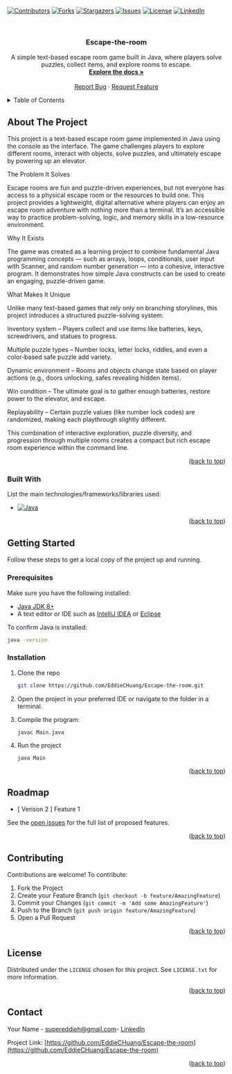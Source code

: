 
<!-- Improved compatibility of back to top link -->
<a id="readme-top"></a>

<!-- PROJECT SHIELDS -->
[![Contributors][contributors-shield]][contributors-url]
[![Forks][forks-shield]][forks-url]
[![Stargazers][stars-shield]][stars-url]
[![Issues][issues-shield]][issues-url]
[![License][license-shield]][license-url]
[![LinkedIn][linkedin-shield]][linkedin-url]



<!-- PROJECT LOGO -->
<br />
<div align="center">
  <a href="https://github.com/EddieCHuang/Escape-the-room">
  </a>

<h3 align="center">Escape-the-room</h3>

  <p align="center">
    A simple text-based escape room game built in Java, where players solve puzzles, collect items, and explore rooms to escape.
    <br />
    <a href="https://github.com/EddieCHuang/Escape-the-room/tree/Version-1"><strong>Explore the docs »</strong></a>
    <br />
    <br />
    <a href="https://github.com/EddieCHuang/Escape-the-room/issues">Report Bug</a>
    &middot;
    <a href="https://github.com/EddieCHuang/Escape-the-room/issues/new?labels=enhancement&template=feature-request---.md">Request Feature</a>
  </p>
</div>



<!-- TABLE OF CONTENTS -->
<details>
  <summary>Table of Contents</summary>
  <ol>
    <li>
      <a href="#about-the-project">About The Project</a>
      <ul>
        <li><a href="#built-with">Built With</a></li>
      </ul>
    </li>
    <li>
      <a href="#getting-started">Getting Started</a>
      <ul>
        <li><a href="#prerequisites">Prerequisites</a></li>
        <li><a href="#installation">Installation</a></li>
      </ul>
    </li>
    <li><a href="#roadmap">Roadmap</a></li>
    <li><a href="#contributing">Contributing</a></li>
    <li><a href="#license">License</a></li>
    <li><a href="#contact">Contact</a></li>
  </ol>
</details>



<!-- ABOUT THE PROJECT -->
## About The Project

This project is a text-based escape room game implemented in Java using the console as the interface. The game challenges players to explore different rooms, interact with objects, solve puzzles, and ultimately escape by powering up an elevator.

The Problem It Solves

Escape rooms are fun and puzzle-driven experiences, but not everyone has access to a physical escape room or the resources to build one. This project provides a lightweight, digital alternative where players can enjoy an escape room adventure with nothing more than a terminal. It’s an accessible way to practice problem-solving, logic, and memory skills in a low-resource environment.

Why It Exists

The game was created as a learning project to combine fundamental Java programming concepts — such as arrays, loops, conditionals, user input with Scanner, and random number generation — into a cohesive, interactive program. It demonstrates how simple Java constructs can be used to create an engaging, puzzle-driven game.

What Makes It Unique

Unlike many text-based games that rely only on branching storylines, this project introduces a structured puzzle-solving system:

Inventory system – Players collect and use items like batteries, keys, screwdrivers, and statues to progress.

Multiple puzzle types – Number locks, letter locks, riddles, and even a color-based safe puzzle add variety.

Dynamic environment – Rooms and objects change state based on player actions (e.g., doors unlocking, safes revealing hidden items).

Win condition – The ultimate goal is to gather enough batteries, restore power to the elevator, and escape.

Replayability – Certain puzzle values (like number lock codes) are randomized, making each playthrough slightly different.

This combination of interactive exploration, puzzle diversity, and progression through multiple rooms creates a compact but rich escape room experience within the command line.

<p align="right">(<a href="#readme-top">back to top</a>)</p>



### Built With

List the main technologies/frameworks/libraries used:

* [![Java][Java-shield]][Java-url]


<p align="right">(<a href="#readme-top">back to top</a>)</p>



<!-- GETTING STARTED -->
## Getting Started

Follow these steps to get a local copy of the project up and running.

### Prerequisites

Make sure you have the following installed:

* [Java JDK 8+](https://www.oracle.com/java/technologies/downloads/)  
* A text editor or IDE such as [IntelliJ IDEA](https://www.jetbrains.com/idea/) or [Eclipse](https://www.eclipse.org/)

To confirm Java is installed:
```sh
java -version
```

### Installation

1. Clone the repo

   ```sh
   git clone https://github.com/EddieCHuang/Escape-the-room.git
   ```
2. Open the project in your preferred IDE or navigate to the folder in a terminal.
3. Compile the program:

   ```
   javac Main.java
   ```
4. Run the project

   ```
   java Main
   ```

<p align="right">(<a href="#readme-top">back to top</a>)</p>


## Roadmap

* [ Verison 2 ] Feature 1


See the [open issues](https://github.com/EddieCHuang/Escape-the-room/issues) for the full list of proposed features.

<p align="right">(<a href="#readme-top">back to top</a>)</p>

<!-- CONTRIBUTING -->

## Contributing

Contributions are welcome! To contribute:

1. Fork the Project
2. Create your Feature Branch (`git checkout -b feature/AmazingFeature`)
3. Commit your Changes (`git commit -m 'Add some AmazingFeature'`)
4. Push to the Branch (`git push origin feature/AmazingFeature`)
5. Open a Pull Request

<p align="right">(<a href="#readme-top">back to top</a>)</p>

<!-- LICENSE -->

## License

Distributed under the `LICENSE` chosen for this project. See `LICENSE.txt` for more information.

<p align="right">(<a href="#readme-top">back to top</a>)</p>

<!-- CONTACT -->

## Contact

Your Name - [supereddieh@gmail.com](mailto:supereddieh@gmail.com )- [LinkedIn](https://www.linkedin.com/in/eddie-huang27/)

Project Link: [https://github.com/EddieCHuang/Escape-the-room](https://github.com/EddieCHuang/Escape-the-room)

<p align="right">(<a href="#readme-top">back to top</a>)</p>


<!-- MARKDOWN LINKS & IMAGES -->

[contributors-shield]: https://img.shields.io/github/contributors/EddieCHuang/Escape-the-room.svg?style=for-the-badge
[contributors-url]: https://github.com/EddieCHuang/Escape-the-room/graphs/contributors
[forks-shield]: https://img.shields.io/github/forks/EddieCHuang/Escape-the-room.svg?style=for-the-badge
[forks-url]: https://github.com/EddieCHuang/Escape-the-room/network/members
[stars-shield]: https://img.shields.io/github/stars/EddieCHuang/Escape-the-room.svg?style=for-the-badge
[stars-url]: https://github.com/EddieCHuang/Escape-the-room/stargazers
[issues-shield]: https://img.shields.io/github/issues/EddieCHuang/Escape-the-room.svg?style=for-the-badge
[issues-url]: https://github.com/EddieCHuang/Escape-the-room/issues
[license-shield]: https://img.shields.io/badge/License-MIT-yellow.svg
[license-url]: https://github.com/EddieCHuang/Escape-the-room/blob/Version-1/LICENSE
[linkedin-shield]: https://img.shields.io/badge/-LinkedIn-black.svg?style=for-the-badge&logo=linkedin&colorB=555
[linkedin-url]: https://linkedin.com/in/linkedin_username
[product-screenshot]: images/screenshot.png
[Java-shield]: https://img.shields.io/badge/Java-ED8B00?style=for-the-badge&logo=openjdk&logoColor=white
[Java-url]: https://www.java.com/

[OtherTech-shield]: https://img.shields.io/badge/OtherTech-placeholder-lightgrey
[OtherTech-url]: https://example.com

